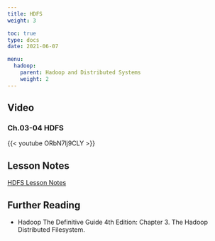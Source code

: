 ```yaml
---
title: HDFS
weight: 3

toc: true
type: docs
date: 2021-06-07

menu:
  hadoop:
    parent: Hadoop and Distributed Systems
    weight: 2
---
```


## Video

### Ch.03-04 HDFS

{{< youtube ORbN7lj9CLY >}}

## Lesson Notes

[HDFS Lesson Notes](../03-hdfs.pdf)

## Further Reading

- Hadoop The Definitive Guide 4th Edition: Chapter 3. The Hadoop Distributed Filesystem.
